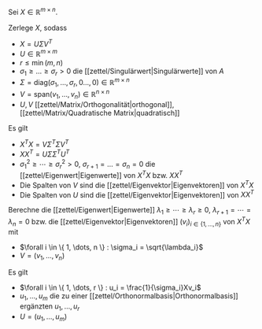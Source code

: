 Sei $X \in \mathbb{R}^{m \times n}$.

Zerlege $X$, sodass
- $X = U\Sigma V^T$
- $U \in \mathbb{R}^{m \times m}$
- $r \le \min(m, n)$
- $\sigma_1 \ge \dots \ge \sigma_r \gt 0$ die [[zettel/Singulärwert|Singulärwerte]] von $A$
- $\Sigma = \text{diag}(\sigma_1, \dots, \sigma_r, 0 \dots, 0) \in \mathbb{R}^{m \times n}$
- $V = \text{span}(v_1, \dots, v_n) \in \mathbb{R}^{n \times n}$
- $U, V$ [[zettel/Matrix/Orthogonalität|orthogonal]], [[zettel/Matrix/Quadratische Matrix|quadratisch]]

Es gilt
- $X^TX = V\Sigma^T\Sigma V^T$
- $XX^T = U\Sigma\Sigma^TU^T$
- $\sigma_1^2 \ge \cdots \ge \sigma_r^2 \gt 0$, $\sigma_{r+1} = \dots = \sigma_n = 0$ die [[zettel/Eigenwert|Eigenwerte]] von $X^TX$ bzw. $XX^T$
- Die Spalten von $V$ sind die [[zettel/Eigenvektor|Eigenvektoren]] von $X^TX$
- Die Spalten von $U$ sind die [[zettel/Eigenvektor|Eigenvektoren]] von $XX^T$

Berechne die [[zettel/Eigenwert|Eigenwerte]] $\lambda_1 \ge \cdots \ge \lambda_r \ge 0$, $\lambda_{r+1} = \cdots = \lambda_n = 0$ bzw. die [[zettel/Eigenvektor|Eigenvektoren]] $(v_i)_{i \in \{ 1, \dots, n \}}$ von $X^TX$ mit
- $\forall i \in \{ 1, \dots, n \} : \sigma_i = \sqrt{\lambda_i}$
- $V = (v_1, \dots, v_n)$

Es gilt
- $\forall i \in \{ 1, \dots, r \} : u_i = \frac{1}{\sigma_i}Xv_i$
- $u_1, \dots, u_m$ die zu einer [[zettel/Orthonormalbasis|Orthonormalbasis]] ergänzten $u_1, \dots, u_r$
- $U = (u_1, \dots, u_m)$